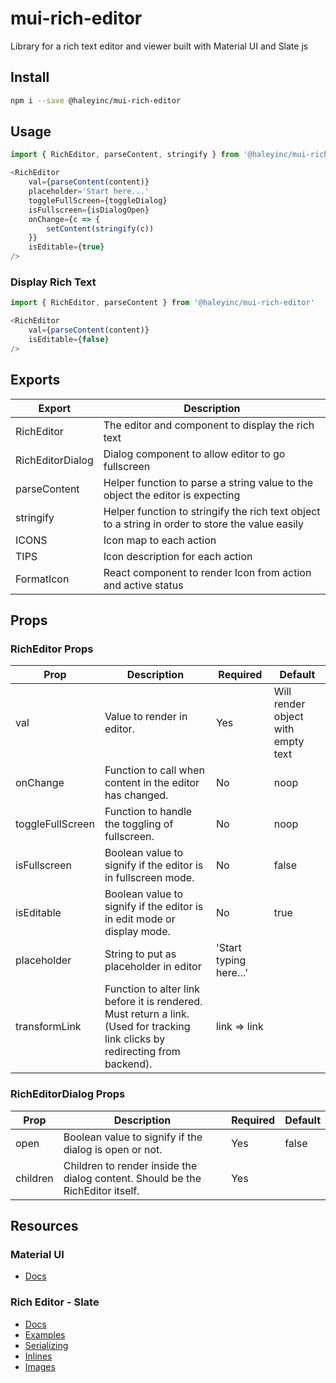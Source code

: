 # mui-rich-editor
Library for a rich text editor and viewer built with Material UI and Slate js

## Install
```bash
npm i --save @haleyinc/mui-rich-editor
```

## Usage
```js
import { RichEditor, parseContent, stringify } from '@haleyinc/mui-rich-editor'

<RichEditor
    val={parseContent(content)}
    placeholder='Start here...'
    toggleFullScreen={toggleDialog}
    isFullscreen={isDialogOpen}
    onChange={c => {
        setContent(stringify(c))
    }}
    isEditable={true}
/>
```

### Display Rich Text
```js
import { RichEditor, parseContent } from '@haleyinc/mui-rich-editor'

<RichEditor
    val={parseContent(content)}
    isEditable={false}
/>
```

## Exports

| Export | Description |
| --- | --- |
| RichEditor | The editor and component to display the rich text |
| RichEditorDialog | Dialog component to allow editor to go fullscreen |
| parseContent | Helper function to parse a string value to the object the editor is expecting |
| stringify | Helper function to stringify the rich text object to a string in order to store the value easily |
| ICONS | Icon map to each action |
| TIPS | Icon description for each action |
| FormatIcon | React component to render Icon from action and active status |

## Props
### RichEditor Props

| Prop | Description | Required | Default |
| --- | --- | --- | --- |
| val | Value to render in editor. | Yes | Will render object with empty text |
| onChange | Function to call when content in the editor has changed. | No | noop |
| toggleFullScreen | Function to handle the toggling of fullscreen. | No | noop |
| isFullscreen | Boolean value to signify if the editor is in fullscreen mode. | No | false |
| isEditable | Boolean value to signify if the editor is in edit mode or display mode. | No | true |
| placeholder | String to put as placeholder in editor | 'Start typing here…' |
| transformLink | Function to alter link before it is rendered. Must return a link. (Used for tracking link clicks by redirecting from backend). | link => link |

### RichEditorDialog Props
| Prop | Description | Required | Default |
| --- | --- | --- | --- |
| open | Boolean value to signify if the dialog is open or not. | Yes | false |
| children | Children to render inside the dialog content. Should be the RichEditor itself. | Yes | |


## Resources

### Material UI
- [Docs](https://mui.com/material-ui/getting-started/installation/)

### Rich Editor - Slate
- [Docs](https://docs.slatejs.org/)
- [Examples](https://www.slatejs.org/examples/richtext)
- [Serializing](https://docs.slatejs.org/concepts/10-serializing)
- [Inlines](https://github.com/ianstormtaylor/slate/blob/main/site/examples/inlines.tsx)
- [Images](https://github.com/ianstormtaylor/slate/blob/main/site/examples/images.tsx)
